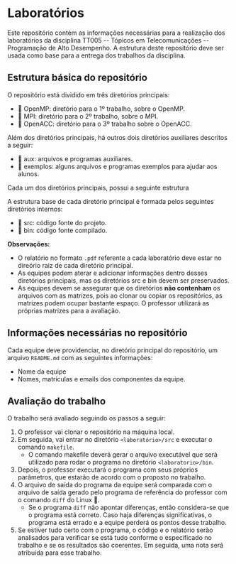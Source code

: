 # Laboratórios
Este repositório contém as informações  necessárias para a realização dos laboratórios da disciplina TT005 -- Tópicos em Telecomunicações -- Programação de Alto Desempenho. A estrutura deste repositório deve ser usada como base para a entrega dos trabalhos da disciplina.

## Estrutura básica do repositório
O repositório está dividido em três diretórios principais:
- :file_folder: OpenMP: diretório para o 1º trabalho, sobre o OpenMP.
- :file_folder: MPI: diretório para o 2º trabalho, sobre o MPI.
- :file_folder: OpenACC: diretório para o 3º trabalho sobre o OpenACC.

Além dos diretórios principais, há outros dois diretórios auxiliares descritos a seguir:
- :file_folder: aux: arquivos e programas auxiliares.
- :file_folder: exemplos: alguns arquivos e programas exemplos para ajudar aos alunos.

Cada um dos diretórios principais, possui a seguinte estrutura

A estrutura base de cada diretório principal é formada pelos seguintes diretórios internos:
- :file_folder: src: código fonte do projeto.
- :file_folder: bin: código fonte compilado.

**Observações:** 
- O relatório no formato ``.pdf`` referente a cada laboratório deve estar no direório raiz de cada diretório principal.
- As equipes podem aterar e adicionar informações dentro desses diretórios principais, mas os diretórios src e bin devem ser preservados.
- As equipes devem se assegurar que os diretórios **não contenham** os arquivos com as matrizes, pois ao clonar ou copiar os repositórios, as matrizes podem ocupar bastante espaço. O professor utilizará as próprias matrizes para a avaliação.

## Informações necessárias no repositório
Cada equipe deve providenciar, no diretório principal do repositório, um arquivo ``README.md`` com as seguintes informações:

- Nome da equipe
- Nomes, matrículas e emails dos componentes da equipe.

## Avaliação do trabalho
O trabalho será avaliado seguindo os passos a seguir:
1. O professor vai clonar o repositório na máquina local.
2. Em seguida, vai entrar no diretório ``<laboratório>/src`` e executar o comando ``makefile``.
	- O comando makefile deverá gerar o arquivo executável que será utilizado para rodar o programa no diretório ``<laboratorio>/bin``.
3. Depois, o professor executará o programa com seus próprios parâmetros, que estarão de acordo com o proposto no trabalho.
4. O arquivo de saída do programa da equipe será comparada com o arquivo de saída gerado pelo  programa de referência do professor com o comando ``diff`` do Linux :penguin:.
	- Se o programa ``diff`` não apontar diferenças, então considera-se que o programa está correto. Caso haja diferenças significativas, o programa está errado e a equipe perderá os pontos desse trabalho.
5. Se estiver tudo certo com o programa, o código e o relatório serão analisados para verificar se está tudo conforme o especificado no trabalho e se os resultados são coerentes. Em seguida, uma nota será atribuída para esse trabalho.

